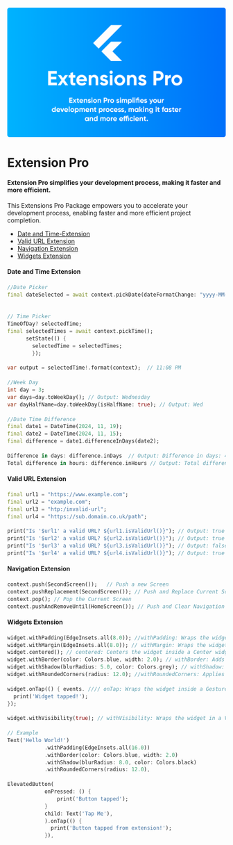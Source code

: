 
![Logo](https://github.com/sanjaysharmajw/extensions_pro/blob/main/example/assets/extensions_pro.png?raw=true)



# Extension Pro
#### Extension Pro simplifies your development process, making it faster and more efficient.


This Extensions Pro Package empowers you to accelerate your development process, enabling faster and more efficient project completion.

- [Date and Time-Extension](#Date-and-Time-Extension)
- [Valid URL Extension](#Valid-URL-Extension)
- [Navigation Extension](#Navigation-Extension)
- [Widgets Extension](#Widgets-Extension)





#### Date and Time Extension

```dart
//Date Picker
final dateSelected = await context.pickDate(dateFormatChange: "yyyy-MM-dd"); Output: 2024-11-06 


// Time Picker
TimeOfDay? selectedTime;
final selectedTimes = await context.pickTime();
      setState(() {
        selectedTime = selectedTimes;
        });

var output = selectedTime!.format(context);  // 11:08 PM

//Week Day
int day = 3;
var days=day.toWeekDay(); // Output: Wednesday
var dayHalfName=day.toWeekDay(isHalfName: true); // Output: Wed

//Date Time Difference
final date1 = DateTime(2024, 11, 19);
final date2 = DateTime(2024, 11, 15);
final difference = date1.differenceInDays(date2);

Difference in days: difference.inDays  // Output: Difference in days: 4 days
Total difference in hours: difference.inHours // Output: Total difference in hours: 96 hours
```


#### Valid URL Extension

```dart
final url1 = "https://www.example.com";
final url2 = "example.com";
final url3 = "htp:/invalid-url";
final url4 = "https://sub.domain.co.uk/path";

print("Is '$url1' a valid URL? ${url1.isValidUrl()}"); // Output: true
print("Is '$url2' a valid URL? ${url2.isValidUrl()}"); // Output: true
print("Is '$url3' a valid URL? ${url3.isValidUrl()}"); // Output: false
print("Is '$url4' a valid URL? ${url4.isValidUrl()}"); // Output: true
```

#### Navigation Extension

```dart
context.push(SecondScreen());   // Push a new Screen
context.pushReplacement(SecondScreen()); // Push and Replace Current Screen
context.pop(); // Pop the Current Screen 
context.pushAndRemoveUntil(HomeScreen()); // Push and Clear Navigation Stack
```

#### Widgets Extension

```dart
widget.withPadding(EdgeInsets.all(8.0)); //withPadding: Wraps the widget in a Padding widget to apply padding around it.
widget.withMargin(EdgeInsets.all(8.0)); // withMargin: Wraps the widget in a Container and applies margin.
widget.centered(); // centered: Centers the widget inside a Center widget.
widget.withBorder(color: Colors.blue, width: 2.0); // withBorder: Adds a border around the widget by wrapping it inside a Container with a BoxDecoration.
widget.withShadow(blurRadius: 5.0, color: Colors.grey); // withShadow: Adds a shadow to the widget by wrapping it in a Material widget.
widget.withRoundedCorners(radius: 12.0); //withRoundedCorners: Applies rounded corners to the widget using ClipRRect.

widget.onTap(() { events. //// onTap: Wraps the widget inside a GestureDetector to detect tap 
  print('Widget tapped!');
});

widget.withVisibility(true); // withVisibility: Wraps the widget in a Visibility widget, conditionally hiding it based on the isVisible flag.

// Example
Text('Hello World!')
            .withPadding(EdgeInsets.all(16.0))
            .withBorder(color: Colors.blue, width: 2.0)
            .withShadow(blurRadius: 8.0, color: Colors.black)
            .withRoundedCorners(radius: 12.0),
          
ElevatedButton(
            onPressed: () {
                print('Button tapped');
            }
            child: Text('Tap Me'),
            ).onTap(() {
              print('Button tapped from extension!');
            }),

```




